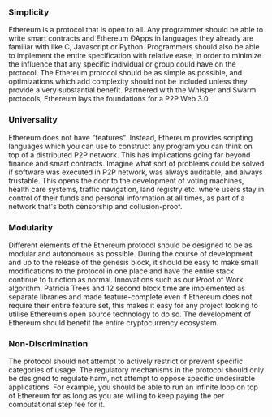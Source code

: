 ### Simplicity
Ethereum is a protocol that is open to all. Any programmer should be able to write smart contracts and Ethereum ÐApps in languages they already are familiar with like C, Javascript or Python. Programmers should also be able to implement the entire specification with relative ease, in order to minimize the influence that any specific individual or group could have on the protocol. The Ethereum protocol should be as simple as possible, and optimizations which add complexity should not be included unless they provide a very substantial benefit. Partnered with the Whisper and Swarm protocols, Ethereum lays the foundations for a P2P Web 3.0.

### Universality
Ethereum does not have "features". Instead, Ethereum provides scripting languages which you can use to construct any program you can think on top of a distributed P2P network. This has implications going far beyond finance and smart contracts. Imagine what sort of problems could be solved if software was executed in P2P network, was always auditable, and always trustable. This opens the door to the development of voting machines, health care systems, traffic navigation, land registry etc. where users stay in control of their funds and personal information at all times, as part of a network that's both censorship and collusion-proof.

### Modularity
Different elements of the Ethereum protocol should be designed to be as modular and autonomous as possible. During the course of development and up to the release of the genesis block, it should be easy to make small modifications to the protocol in one place and have the entire stack continue to function as normal. Innovations such as our Proof of Work algorithm, Patricia Trees and 12 second block time are implemented as separate libraries and made feature-complete even if Ethereum does not require their entire feature set, this makes it easy for any project looking to utilise Ethereum’s open source technology to do so. The development of Ethereum should benefit the entire cryptocurrency ecosystem.

### Non-Discrimination
The protocol should not attempt to actively restrict or prevent specific categories of usage. The regulatory mechanisms in the protocol should only be designed to regulate harm, not attempt to oppose specific undesirable applications. For example, you should be able to run an infinite loop on top of Ethereum for as long as you are willing to keep paying the per computational step fee for it.